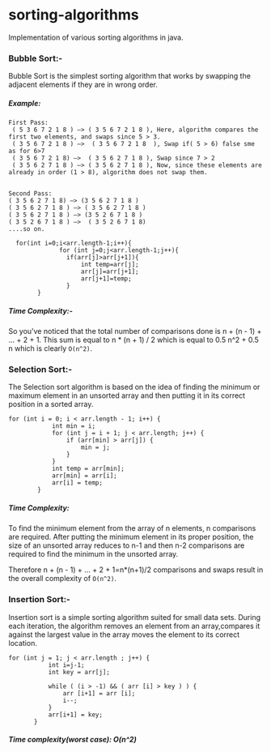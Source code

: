 # sorting-algorithms

Implementation of various sorting algorithms in java.

### Bubble Sort:-

Bubble Sort is the simplest sorting algorithm that works by swapping the adjacent elements if they are in wrong order.

##### Example:
```
First Pass:
 ( 5 3 6 7 2 1 8 ) –> ( 3 5 6 7 2 1 8 ), Here, algorithm compares the first two elements, and swaps since 5 > 3.
 ( 3 5 6 7 2 1 8 ) –>  ( 3 5 6 7 2 1 8  ), Swap if( 5 > 6) false sme as for 6>7
 ( 3 5 6 7 2 1 8) –>  ( 3 5 6 2 7 1 8 ), Swap since 7 > 2
 ( 3 5 6 2 7 1 8 ) –> ( 3 5 6 2 7 1 8 ), Now, since these elements are already in order (1 > 8), algorithm does not swap them.
  

Second Pass:
( 3 5 6 2 7 1 8) –> (3 5 6 2 7 1 8 )
( 3 5 6 2 7 1 8 ) –> ( 3 5 6 2 7 1 8 )
( 3 5 6 2 7 1 8 ) –> (3 5 2 6 7 1 8 )
( 3 5 2 6 7 1 8 ) –>  ( 3 5 2 6 7 1 8)
....so on.
```
```
  for(int i=0;i<arr.length-1;i++){
              for (int j=0;j<arr.length-1;j++){
                if(arr[j]>arr[j+1]){
                    int temp=arr[j];
                    arr[j]=arr[j+1];
                    arr[j+1]=temp;
                }
        } 
```
 ##### Time Complexity:-
So you've noticed that the total number of comparisons done is n + (n - 1) + ... + 2 + 1. This sum is equal to n * (n + 1) / 2  which is equal to 0.5 n^2 + 0.5 n which is clearly ``O(n^2)``.

### Selection Sort:-

The Selection sort algorithm is based on the idea of finding the minimum or maximum element in an unsorted array and then putting it in its correct position in a sorted array.

```
for (int i = 0; i < arr.length - 1; i++) {
            int min = i;
            for (int j = i + 1; j < arr.length; j++) {
                if (arr[min] > arr[j]) {
                    min = j;
                }
            }
            int temp = arr[min];
            arr[min] = arr[i];
            arr[i] = temp;
        }

```
##### Time Complexity:
To find the minimum element from the array of n elements, n comparisons are required. After putting the minimum element in its proper position, the size of an unsorted array reduces to n-1  and then n-2 comparisons are required to find the minimum in the unsorted array.

Therefore n + (n - 1) + ... + 2 + 1=n*(n+1)/2  comparisons and  swaps result in the overall complexity of  ``O(n^2)``.


### Insertion Sort:-

Insertion sort is a simple sorting algorithm suited for small data sets. During each iteration, the algorithm
removes an element from an array,compares it against the largest value in the array moves the element to its correct location.

 ```
 for (int j = 1; j < arr.length ; j++) {
            int i=j-1;
            int key = arr[j];

            while ( (i > -1) && ( arr [i] > key ) ) {
                arr [i+1] = arr [i];
                i--;
            }
            arr[i+1] = key;
        }
 ```
##### Time complexity(worst case): O(n^2)


       
        

